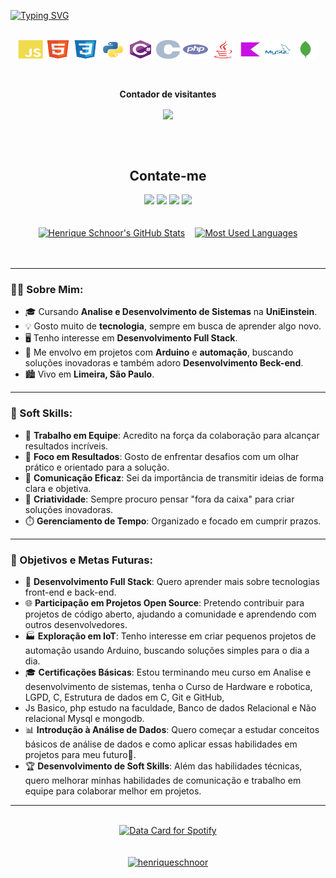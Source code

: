 
[![Typing SVG](https://readme-typing-svg.herokuapp.com/?color=386641&size=35&center=true&vCenter=true&width=1000&lines=OLÁ,+MEU+NOME+É+Henrique+Schnoor;Tenho+21+anos;Sou+de+Limeira,+SP;Cursando;Analise+e+Desenvolvimento+de+Sistemas+na+UniEinstein;Seja+Bem-vindo!+:%29)](https://git.io/typing-svg)


  <div align="center" style="display: inline_block"><br>
    <img align="center" height="30" width="40" src="https://raw.githubusercontent.com/devicons/devicon/master/icons/javascript/javascript-plain.svg">
    <img align="center" height="30" width="40" src="https://raw.githubusercontent.com/devicons/devicon/master/icons/html5/html5-original.svg">
    <img align="center" height="30" width="40" src="https://raw.githubusercontent.com/devicons/devicon/master/icons/css3/css3-original.svg">
    <img align="center" height="30" width="40" src="https://raw.githubusercontent.com/devicons/devicon/master/icons/python/python-original.svg">
    <img align="center" height="30" width="40" src="https://raw.githubusercontent.com/devicons/devicon/master/icons/csharp/csharp-original.svg">
    <img align="center" height="30" width="40" src="https://raw.githubusercontent.com/devicons/devicon/master/icons/c/c-original.svg">
    <img align="center" height="30" width="40"  src="https://github.com/devicons/devicon/blob/master/icons/php/php-plain.svg">
    <img align="center" height="30" width="40"  src="https://github.com/devicons/devicon/blob/master/icons/java/java-plain.svg">
    <img align="center" height="30" width="40"  src="https://github.com/devicons/devicon/blob/master/icons/kotlin/kotlin-plain.svg">
    <img align="center" height="30" width="40"  src="https://github.com/devicons/devicon/blob/master/icons/mysql/mysql-plain-wordmark.svg">
    <img align="center" height="30" width="40"  src="https://github.com/devicons/devicon/blob/master/icons/mongodb/mongodb-plain.svg">
  </div>

<br>

<div align="center">
  <br>
  <p align="center"><b>Contador de visitantes</b></p>  
  <p align="center"><img align="center" src="https://profile-counter.glitch.me/{henriqueschnoor}/count.svg" /></p> 
  <br>
</div>

 <br>
 
 <div align="center"> 
    <h2>Contate-me</h2>
    <a href="https://instagram.com/henrique_schnoor" target="_blank"><img src="https://img.shields.io/badge/-Instagram-%23E4405F?style=for-the-badge&logo=instagram&logoColor=white" target="_blank"></a>
    <a href="https://discord.gg/*Henrique 🇧🇷♣*" target="_blank"><img src="https://img.shields.io/badge/Discord-7289DA?style=for-the-badge&logo=discord&logoColor=white" target="_blank"></a> 
    <a href = "mailto:henriqueschnoor7@gmail.com"><img src="https://img.shields.io/badge/-Gmail-%23333?style=for-the-badge&logo=gmail&logoColor=white" target="_blank"></a>
    <a href="https://www.linkedin.com/in/henrique-schnoor-3a22b9288" target="_blank"><img src="https://img.shields.io/badge/-LinkedIn-%230077B5?style=for-the-badge&logo=linkedin&logoColor=white" target="_blank"></a> 
 </div>
 
 <br>
 <br>
 
<div align="center"; style="display: flex; justify-content: center; gap: 16px; flex-wrap: wrap;">
      <a href="https://github.com/henriqueschnoor" style="display: inline-block;">
        <img 
          src="https://github-readme-stats.vercel.app/api?username=henriqueschnoor&theme=dark&card_width=200" 
          height="150" 
          alt="Henrique Schnoor's GitHub Stats" 
        />
      </a>
     <a href="https://github.com/henriqueschnoor" style="display: inline-block;">
       <img 
        src="https://github-readme-stats.vercel.app/api/top-langs?username=henriqueschnoor&theme=dark&layout=compact&langs_count=8&card_width=250" 
        height="150" 
        alt="Most Used Languages" 
      />
     </a>
  </div>

  <br>


  <br>
 
 ---
 
 ### 👨‍💻 Sobre Mim:
- 🎓 Cursando **Analise e Desenvolvimento de Sistemas** na **UniEinstein**.
- 💡 Gosto muito de **tecnologia**, sempre em busca de aprender algo novo.
- 🖥️ Tenho interesse em **Desenvolvimento Full Stack**.
- 🤖 Me envolvo em projetos com **Arduino** e **automação**, buscando soluções inovadoras e também adoro **Desenvolvimento Beck-end**.
- 🏙️ Vivo em **Limeira, São Paulo**.

---

### 💼 Soft Skills:
- 🌟 **Trabalho em Equipe**: Acredito na força da colaboração para alcançar resultados incríveis.
- 🎯 **Foco em Resultados**: Gosto de enfrentar desafios com um olhar prático e orientado para a solução.
- 💬 **Comunicação Eficaz**: Sei da importância de transmitir ideias de forma clara e objetiva.
- 🧩 **Criatividade**: Sempre procuro pensar "fora da caixa" para criar soluções inovadoras.
- ⏱️ **Gerenciamento de Tempo**: Organizado e focado em cumprir prazos.

---

### 🎯 Objetivos e Metas Futuras:
- 🚀 **Desenvolvimento Full Stack**: Quero aprender mais sobre tecnologias front-end e back-end.
- 🌐 **Participação em Projetos Open Source**: Pretendo contribuir para projetos de código aberto, ajudando a comunidade e aprendendo com outros desenvolvedores.
- 🏭 **Exploração em IoT**: Tenho interesse em criar pequenos projetos de automação usando Arduino, buscando soluções simples para o dia a dia.
- 🎓 **Certificações Básicas**: Estou terminando meu curso em Analise e desenvolvimento de sistemas, tenha o Curso de Hardware e robotica, LGPD, C, Estrutura de dados em C, Git e GitHub,
- Js Basico, php estudo na faculdade, Banco de dados Relacional e Não relacional Mysql e mongodb.
- 📊 **Introdução à Análise de Dados**: Quero começar a estudar conceitos básicos de análise de dados e como aplicar essas habilidades em projetos para meu futuro🚀.
- 🏆 **Desenvolvimento de Soft Skills**: Além das habilidades técnicas, quero melhorar minhas habilidades de comunicação e trabalho em equipe para colaborar melhor em projetos.

---

<br>

<div align="center">
 <a href="https://data-card-for-spotify.herokuapp.com/card?user_id=22nsb4tvfgwjzllahthdxq7ga">
  <img src="https://data-card-for-spotify.herokuapp.com/api/card?user_id=22nsb4tvfgwjzllahthdxq7ga" alt="Data Card for Spotify">
</a>
</div>

 <br>
 <br>

<div style="display: flex; justify-content: center; gap: 16px; flex-wrap: wrap;">
  <a href="https://github.com/henriqueschnoor/henriqueschnoor">
    <img
      src="https://github-readme-stats.vercel.app/api/pin/?username=henriqueschnoor&repo=henriqueschnoor&theme=dark"
      alt="henriqueschnoor"
    />
  </a>
</div>
